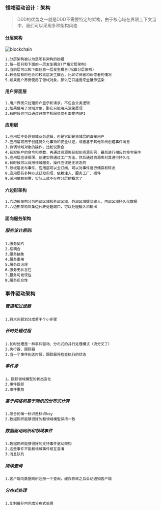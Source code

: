 ### 领域驱动设计：架构

> DDD的优势之一就是DDD不需要特定的架构，由于核心域在界限上下文当中，我们可以采用多种架构风格

#### 分层架构

![blockchain](static/img/layerarcDDD.jpg "算法图谱")

    1.分层架构被认为是所有架构的始祖
    2.每一层只和下面的一层发生耦合(严格分层架构)
    3.当前层可以和下面任意一层发生耦合(松散分层架构)
    4.较低层有时也会和较高层发生耦合，比如订阅者和调停者的情况
    5.如果用户界面使用了领域对象，那么它只能用来坐展示渲染

#### 用户界面层

    1.用户界面只处理用户显示和请求，不包含业务逻辑
    2.如果使用了领域对象，那它只能用来渲染展现
    3.有时候也可以通过开放主机服务向外面提供API

#### 应用层

    1.应用层不处理领域业务逻辑，但是它却是领域层的直接用户
    2.应用层可用于创建持久化事物和安全认证，或者基于其他系统创建事件消息
    3.协调领域对象的操作，比如说聚合
    4.获取用户的命令和参数，再通过资源库获取到资源实例，最后进行相应的命令操作
    5.应用层应该很薄，创建实例通过工厂方法，然后通过资源库对其进行持久化
    6.有时候可以调用领域服务，操作应该是无状态的
    7.领域层发布事件，应用层可以去订阅，可以对事件进行储存和转发
    8.应用层有多种方式获取实现，依赖注入、服务工厂、插件
    9.采用依赖倒置，实际上就不存在分层的概念了

#### 六边形架构

    1.六边形架构分为内部区域和外部区域，外部区域提交输入，内部区域持久化数据
    2.六边形架构每条边代表处理端口，可以处理输入和输出

#### 面向服务架构

##### 服务设计原则:

    1.服务契约
    2.松耦合
    3.服务抽象
    4.服务重用
    5.服务自治理
    6.服务无状态性
    7.服务可发现性
    8.服务组合性

### 事件驱动架构

##### 管道和过滤器

    1.将大问题划分成若干个小步骤

##### 长时处理过程

    1.长时处理是一种事件驱动、分布式的并行处理模式（流分叉了）
    2.执行器、跟踪器
    3.当一个事件到达时候，跟踪器将检查执行的状态

##### 事件源

    1。跟踪领域模型的状态变化
    2.事件跟踪
    3.事件重放

##### 基于网格和基于网织的分布式计算

    1.聚合的唯一标识是标识key
    2.数据网织能够很好的和领域模型保持一致

##### 数据驱动网织和领域事件

    1.数据网织能够很好的支持事件驱动架构
    2.这些事件不能和领域事件相互混淆
    3.消息队列

##### 持续查询

    1.客户端向数据网织注册一个查询，缓存修改之后自动通知客户端

##### 分布式处理

    1.复制缓存内完成分布式处理